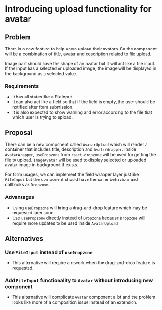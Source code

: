 # Introducing upload functionality for avatar

## Problem

There is a new feature to help users upload their avatars. So the component will be a combination of title, avatar and description related to file upload. 

Image part should have the shape of an avatar but it will act like a file input. If the input has a selected or uploaded image, the image will be displayed in the background as a selected value.

### Requirements

- It has all states like a FileInput
- It can also act like a field so that if the field is empty, the user should be notified after form submission.
- It is also expected to show warning and error according to the file that which user is trying to upload.

## Proposal

There can be a new component called `AvatarUpload` which will render a container that includes title, description and `AvatarWrapper`. Inside `AvatarWrapper`, `useDropzone` from `react-dropzone` will be used for getting the file to upload. `ImageAvatar` will be used to display selected or uploaded avatar image in background if exists.

For form usages, we can implement the field wrapper layer just like `FileInput` but the component should have the same behaviors and callbacks as `Dropzone`.

### Advantages

- Using `useDropzone` will bring a drag-and-drop feature which may be requested later soon.
- Use `useDropzone` directly instead of `Dropzone` because `Dropzone` will require more updates to be used inside `AvatarUpload`.

## Alternatives

### Use `FileInput` instead of `useDropzone`

- This alternative will require a rework when the drag-and-drop feature is requested.

### Add `FileInput` functionality to `Avatar` without introducing new component

- This alternative will complicate `Avatar` component a lot and the problem looks like more of a composition issue instead of an extension.
